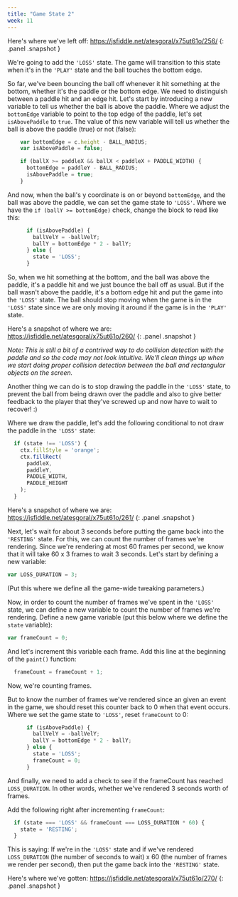 ```yaml
---
title: "Game State 2"
week: 11
---
```


Here's where we've left off: <https://jsfiddle.net/atesgoral/x75ut61o/256/>
{: .panel .snapshot }

We're going to add the `'LOSS'` state. The game will transition to this state when it's in the `'PLAY'` state and the ball touches the bottom edge.

So far, we've been bouncing the ball off whenever it hit something at the bottom, whether it's the paddle or the bottom edge. We need to distinguish between a paddle hit and an edge hit. Let's start by introducing a new variable to tell us whether the ball is above the paddle. Where we adjust the `bottomEdge` variable to point to the top edge of the paddle, let's set `isAbovePaddle` to `true`. The value of this new variable will tell us whether the ball is above the paddle (true) or not (false):

```js
    var bottomEdge = c.height - BALL_RADIUS;
    var isAbovePaddle = false;

    if (ballX >= paddleX && ballX < paddleX + PADDLE_WIDTH) {
      bottomEdge = paddleY - BALL_RADIUS;
      isAbovePaddle = true;
    }
```

And now, when the ball's y coordinate is on or beyond `bottomEdge`, and the ball was above the paddle, we can set the game state to `'LOSS'`. Where we have the `if (ballY >= bottomEdge)` check, change the block to read like this:

```js
      if (isAbovePaddle) {
        ballVelY = -ballVelY;
        ballY = bottomEdge * 2 - ballY;
      } else {
        state = 'LOSS';
      }
```

So, when we hit something at the bottom, and the ball was above the paddle, it's a paddle hit and we just bounce the ball off as usual. But if the ball wasn't above the paddle, it's a bottom edge hit and put the game into the `'LOSS'` state. The ball should stop moving when the game is in the `'LOSS'` state since we are only moving it around if the game is in the `'PLAY'` state.

Here's a snapshot of where we are: <https://jsfiddle.net/atesgoral/x75ut61o/260/>
{: .panel .snapshot }

*Note: This is still a bit of a contrived way to do collision detection with the paddle and so the code may not look intuitive. We'll clean things up when we start doing proper collision detection between the ball and rectangular objects on the screen.*

Another thing we can do is to stop drawing the paddle in the `'LOSS'` state, to prevent the ball from being drawn over the paddle and also to give better feedback to the player that they've screwed up and now have to wait to recover! :)

Where we draw the paddle, let's add the following conditional to not draw the paddle in the `'LOSS'` state:

```js
  if (state !== 'LOSS') {
    ctx.fillStyle = 'orange';
    ctx.fillRect(
      paddleX,
      paddleY,
      PADDLE_WIDTH,
      PADDLE_HEIGHT
    );
  }
```

Here's a snapshot of where we are: <https://jsfiddle.net/atesgoral/x75ut61o/261/>
{: .panel .snapshot }

Next, let's wait for about 3 seconds before putting the game back into the `'RESTING'` state. For this, we can count the number of frames we're rendering. Since we're rendering at most 60 frames per second, we know that it will take 60 x 3 frames to wait 3 seconds. Let's start by defining a new variable:

```js
var LOSS_DURATION = 3;
```

(Put this where we define all the game-wide tweaking parameters.)

Now, in order to count the number of frames we've spent in the `'LOSS'` state, we can define a new variable to count the number of frames we're rendering. Define a new game variable (put this below where we define the `state` variable):

```js
var frameCount = 0;
```

And let's increment this variable each frame. Add this line at the beginning of the `paint()` function:

```js
  frameCount = frameCount + 1;
```

Now, we're counting frames.

But to know the number of frames we've rendered since an given an event in the game, we should reset this counter back to 0 when that event occurs. Where we set the game state to `'LOSS'`, reset `frameCount` to 0:

```js
      if (isAbovePaddle) {
        ballVelY = -ballVelY;
        ballY = bottomEdge * 2 - ballY;
      } else {
        state = 'LOSS';
        frameCount = 0;
      }
```

And finally, we need to add a check to see if the frameCount has reached `LOSS_DURATION`. In other words, whether we've rendered 3 seconds worth of frames.

Add the following right after incrementing `frameCount`:

```js
  if (state === 'LOSS' && frameCount === LOSS_DURATION * 60) {
  	state = 'RESTING';
  }
```

This is saying: If we're in the `'LOSS'` state and if we've rendered `LOSS_DURATION` (the number of seconds to wait) x 60 (the number of frames we render per second), then put the game back into the `'RESTING'` state.

Here's where we've gotten: <https://jsfiddle.net/atesgoral/x75ut61o/270/>
{: .panel .snapshot }
